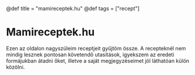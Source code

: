 @def title = "mamireceptek.hu"
@def tags = ["recept"]

# Mamireceptek.hu

Ezen az oldalon nagyszüleim receptjeit gyűjtöm össze.
A recepteknél nem mindig lesznek pontosan követendő utasítások, igyekszem az eredeti formájukban átadni őket, illetve a saját megjegyzéseimet jól láthatóan külön közölni.
